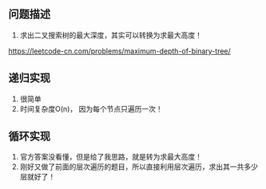 ## 问题描述
1. 求出二叉搜索树的最大深度，其实可以转换为求最大高度！

https://leetcode-cn.com/problems/maximum-depth-of-binary-tree/
## 递归实现
1. 很简单
2. 时间复杂度O(n)， 因为每个节点只遍历一次！

## 循环实现
1. 官方答案没看懂，但是给了我思路，就是转为求最大高度！
2. 刚好又做了前面的层次遍历的题目，所以直接利用层次遍历，求出其一共多少层就好了！


